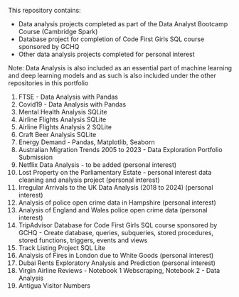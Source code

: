 This repository contains:

* Data analysis projects completed as part of the Data Analyst Bootcamp Course (Cambridge Spark)
* Database project for completion of Code First Girls SQL course sponsored by GCHQ
* Other data analysis projects completed for personal interest

Note: Data Analysis is also included as an essential part of machine learning and deep learning models and as such is also included under the other repositories in this portfolio

1) FTSE - Data Analysis with Pandas
2) Covid19 - Data Analysis with Pandas
3) Mental Health Analysis SQLite
4) Airline Flights Analysis SQLite
5) Airline Flights Analysis 2 SQLite
6) Craft Beer Analysis SQLite
7) Energy Demand - Pandas, Matplotlib, Seaborn
8) Australian Migration Trends 2005 to 2023 - Data Exploration Portfolio Submission
9) Netflix Data Analysis - to be added (personal interest)
10) Lost Property on the Parliamentary Estate - personal interest data cleaning and analysis project (personal interest)
11) Irregular Arrivals to the UK Data Analysis (2018 to 2024) (personal interest)
12) Analysis of police open crime data in Hampshire  (personal interest)
13) Analysis of England and Wales police open crime data (personal interest)
14) TripAdvisor Database for Code First Girls SQL course sponsored by GCHQ - Create database, queries, subqueries, stored procedures, stored functions, triggers, events and views
15) Track Listing Project SQL Lite
16) Analysis of Fires in London due to White Goods (personal interest)
17) Dubai Rents Exploratory Analysis and Prediction (personal interest)
18) Virgin Airline Reviews - Notebook 1 Webscraping, Notebook 2 - Data Analysis
19) Antigua Visitor Numbers
